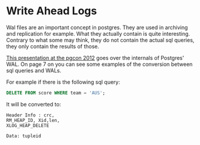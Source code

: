 # Write Ahead Logs

Wal files are an important concept in postgres. They are used in archiving
and replication for example. What they actually contain is quite interesting.
Contrary to what some may think, they do not contain the actual sql queries, they
only contain the results of those.

[This presentation at the pgcon 2012](https://www.pgcon.org/2012/schedule/attachments/258_212_Internals%20Of%20PostgreSQL%20Wal.pdf)
goes over the internals of Postgres' WAL.
On page 7 on you can see some examples of the conversion between sql
queries and WALs.

For example if there is the following sql query:

```sql
DELETE FROM score WHERE team = 'AUS';
```

It will be converted to:

```
Header Info : crc,
RM_HEAP_ID, Xid,len,
XLOG_HEAP_DELETE

Data: tupleid
```
